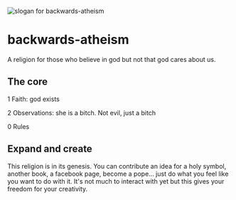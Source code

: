 ![slogan for backwards-atheism](https://github.com/julxi/backwards-atheism/blob/main/book-of-julian/poster.png?raw=true)

# backwards-atheism
A religion for those who believe in god but not that god cares about us.

## The core
1 Faith: god exists

2 Observations: she is a bitch. Not evil, just a bitch

0 Rules

## Expand and create
This religion is in its genesis. You can contribute an idea for a holy symbol, another book, a facebook page, become a pope... just do what you feel like you want to do with it. It's not much to interact with yet but this gives your freedom for your creativity.
